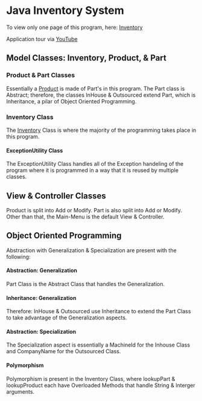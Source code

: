 # Java Inventory System

To view only one page of this program, here: [Inventory](https://github.com/markwartman1/inventorySystem/blob/master/src/model/Inventory.java)

Application tour via [YouTube](https://youtu.be/BfDBhmaJHQ0)

## Model Classes: Inventory, Product, & Part

### Product & Part Classes

Essentially a [Product](https://github.com/markwartman1/inventorySystem/blob/master/src/model/Product.java) is made of Part's in this program.  The Part class is Abstract; therefore, the classes InHouse & Outsourced extend Part, which is Inheritance, a pilar of Object Oriented Programming.

### Inventory Class

The [Inventory](https://github.com/markwartman1/inventorySystem/blob/master/src/model/Inventory.java) Class is where the majority of the programming takes place in this program.

#### ExceptionUtility Class

The ExceptionUtility Class handles all of the Exception handeling of the program where it is programmed in a way that it is reused by multiple classes.

## View & Controller Classes

Product is split into Add or Modify.  Part is also split into Add or Modify.  Other than that, the Main-Menu is the default View & Controller.

## Object Oriented Programming

Abstraction with Generalization & Specialization are present with the following:

#### Abstraction: Generalization
Part Class is the Abstract Class that handles the Generalization.

#### Inheritance: Generalization
Therefore: InHouse & Outsourced use Inheritance to extend the Part Class to take advantage of the Generalization aspects.

#### Abstraction: Specialization
The Specialization aspect is essentially a MachineId for the Inhouse Class and CompanyName for the Outsourced Class. 

#### Polymorphism
Polymorphism is present in the Inventory Class, where lookupPart & lookupProduct each have Overloaded Methods that handle String & Interger arguments.